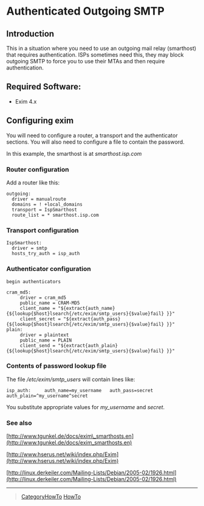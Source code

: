 Authenticated Outgoing SMTP
===========================

Introduction
------------

This in a situation where you need to use an outgoing mail relay
(smarthost) that requires authentication. ISPs sometimes need this, they
may block outgoing SMTP to force you to use their MTAs and then require
authentication.

Required Software:
------------------
-   Exim 4.x

Configuring exim
----------------

You will need to configure a router, a transport and the authenticator
sections. You will also need to configure a file to contain the
password.

In this example, the smarthost is at *smarthost.isp.com*

### Router configuration

Add a router like this:

    outgoing:
      driver = manualroute
      domains = ! +local_domains
      transport = IspSmarthost
      route_list = * smarthost.isp.com

### Transport configuration

    IspSmarthost:
      driver = smtp
      hosts_try_auth = isp_auth

### Authenticator configuration

    begin authenticators

    cram_md5:
         driver = cram_md5
         public_name = CRAM-MD5
         client_name = "${extract{auth_name}{${lookup{$host}lsearch{/etc/exim/smtp_users}{$value}fail} }}"
         client_secret = "${extract{auth_pass}{${lookup{$host}lsearch{/etc/exim/smtp_users}{$value}fail} }}"
    plain:
         driver = plaintext
         public_name = PLAIN
         client_send = "${extract{auth_plain}{${lookup{$host}lsearch{/etc/exim/smtp_users}{$value}fail} }}"

### Contents of password lookup file

The file */etc/exim/smtp\_users* will contain lines like:

    isp_auth:     auth_name=my_username   auth_pass=secret        auth_plain=^my_username^secret

You substitute appropriate values for *my\_username* and *secret*.

### See also

[http://www.tgunkel.de/docs/exim\_smarthosts.en](http://www.tgunkel.de/docs/exim_smarthosts.en)

[http://www.hserus.net/wiki/index.php/Exim](http://www.hserus.net/wiki/index.php/Exim)

[http://linux.derkeiler.com/Mailing-Lists/Debian/2005-02/1926.html](http://linux.derkeiler.com/Mailing-Lists/Debian/2005-02/1926.html)

* * * * *

> [CategoryHowTo](CategoryHowTo) [HowTo](../HowTo)
